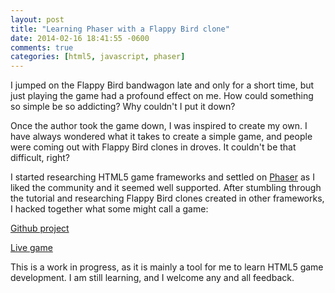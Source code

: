 ```yaml
---
layout: post
title: "Learning Phaser with a Flappy Bird clone"
date: 2014-02-16 18:41:55 -0600
comments: true
categories: [html5, javascript, phaser]
---
```

I jumped on the Flappy Bird bandwagon late and only for a short time, but just playing the game had a profound effect on me. How could something so simple be so addicting? Why couldn't I put it down?

Once the author took the game down, I was inspired to create my own. I have always wondered what it takes to create a simple game, and people were coming out with Flappy Bird clones in droves. It couldn't be that difficult, right?

I started researching HTML5 game frameworks and settled on [Phaser](http://www.phaser.io) as I liked the community and it seemed well supported. After stumbling through the tutorial and researching Flappy Bird clones created in other frameworks, I hacked together what some might call a game:

[Github project](https://github.com/jtruty/phaser-bird/)

[Live game](http://jtruty.github.io/phaser-bird/)

This is a work in progress, as it is mainly a tool for me to learn HTML5 game development. I am still learning, and I welcome any and all feedback.
